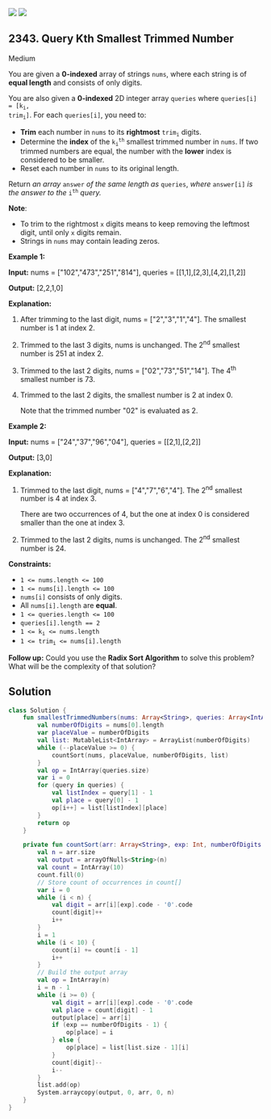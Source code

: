 [![](https://img.shields.io/github/stars/javadev/LeetCode-in-Kotlin?label=Stars&style=flat-square)](https://github.com/javadev/LeetCode-in-Kotlin)
[![](https://img.shields.io/github/forks/javadev/LeetCode-in-Kotlin?label=Fork%20me%20on%20GitHub%20&style=flat-square)](https://github.com/javadev/LeetCode-in-Kotlin/fork)

## 2343\. Query Kth Smallest Trimmed Number

Medium

You are given a **0-indexed** array of strings `nums`, where each string is of **equal length** and consists of only digits.

You are also given a **0-indexed** 2D integer array `queries` where <code>queries[i] = [k<sub>i</sub>, trim<sub>i</sub>]</code>. For each `queries[i]`, you need to:

*   **Trim** each number in `nums` to its **rightmost** <code>trim<sub>i</sub></code> digits.
*   Determine the **index** of the <code>k<sub>i</sub><sup>th</sup></code> smallest trimmed number in `nums`. If two trimmed numbers are equal, the number with the **lower** index is considered to be smaller.
*   Reset each number in `nums` to its original length.

Return _an array_ `answer` _of the same length as_ `queries`, _where_ `answer[i]` _is the answer to the_ <code>i<sup>th</sup></code> _query._

**Note**:

*   To trim to the rightmost `x` digits means to keep removing the leftmost digit, until only `x` digits remain.
*   Strings in `nums` may contain leading zeros.

**Example 1:**

**Input:** nums = ["102","473","251","814"], queries = \[\[1,1],[2,3],[4,2],[1,2]]

**Output:** [2,2,1,0]

**Explanation:**

1. After trimming to the last digit, nums = ["2","3","1","4"]. The smallest number is 1 at index 2.

2. Trimmed to the last 3 digits, nums is unchanged. The 2<sup>nd</sup> smallest number is 251 at index 2.

3. Trimmed to the last 2 digits, nums = ["02","73","51","14"]. The 4<sup>th</sup> smallest number is 73.

4. Trimmed to the last 2 digits, the smallest number is 2 at index 0.

   Note that the trimmed number "02" is evaluated as 2. 

**Example 2:**

**Input:** nums = ["24","37","96","04"], queries = \[\[2,1],[2,2]]

**Output:** [3,0]

**Explanation:**

1. Trimmed to the last digit, nums = ["4","7","6","4"]. The 2<sup>nd</sup> smallest number is 4 at index 3.

   There are two occurrences of 4, but the one at index 0 is considered smaller than the one at index 3.
   
2. Trimmed to the last 2 digits, nums is unchanged. The 2<sup>nd</sup> smallest number is 24. 

**Constraints:**

*   `1 <= nums.length <= 100`
*   `1 <= nums[i].length <= 100`
*   `nums[i]` consists of only digits.
*   All `nums[i].length` are **equal**.
*   `1 <= queries.length <= 100`
*   `queries[i].length == 2`
*   <code>1 <= k<sub>i</sub> <= nums.length</code>
*   <code>1 <= trim<sub>i</sub> <= nums[i].length</code>

**Follow up:** Could you use the **Radix Sort Algorithm** to solve this problem? What will be the complexity of that solution?

## Solution

```kotlin
class Solution {
    fun smallestTrimmedNumbers(nums: Array<String>, queries: Array<IntArray>): IntArray {
        val numberOfDigits = nums[0].length
        var placeValue = numberOfDigits
        val list: MutableList<IntArray> = ArrayList(numberOfDigits)
        while (--placeValue >= 0) {
            countSort(nums, placeValue, numberOfDigits, list)
        }
        val op = IntArray(queries.size)
        var i = 0
        for (query in queries) {
            val listIndex = query[1] - 1
            val place = query[0] - 1
            op[i++] = list[listIndex][place]
        }
        return op
    }

    private fun countSort(arr: Array<String>, exp: Int, numberOfDigits: Int, list: MutableList<IntArray>) {
        val n = arr.size
        val output = arrayOfNulls<String>(n)
        val count = IntArray(10)
        count.fill(0)
        // Store count of occurrences in count[]
        var i = 0
        while (i < n) {
            val digit = arr[i][exp].code - '0'.code
            count[digit]++
            i++
        }
        i = 1
        while (i < 10) {
            count[i] += count[i - 1]
            i++
        }
        // Build the output array
        val op = IntArray(n)
        i = n - 1
        while (i >= 0) {
            val digit = arr[i][exp].code - '0'.code
            val place = count[digit] - 1
            output[place] = arr[i]
            if (exp == numberOfDigits - 1) {
                op[place] = i
            } else {
                op[place] = list[list.size - 1][i]
            }
            count[digit]--
            i--
        }
        list.add(op)
        System.arraycopy(output, 0, arr, 0, n)
    }
}
```